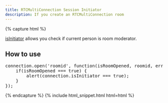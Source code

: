 ```yaml
---
title: RTCMultiConnection Session Initiator
description: If you create an RTCMultiConnection room
---
```


{% capture html %}

<section>
    <p><a href="/docs/isInitiator/">isInitiator</a> allows you check if current person is room moderator.</p>
</section>

<section>
    <h2>How to use</h2>
    <pre>
connection.open('roomid', function(isRoomOpened, roomid, error) {
    if(isRoomOpened === true) {
        alert(connection.isInitiator === true);
    }
});
</pre>
</section>

{% endcapture %}
{% include html_snippet.html html=html %}
